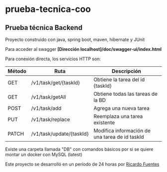 # prueba-tecnica-coo
<h2>Prueba técnica Backend</h2>
<p>Proyecto construido con java, spring boot, maven, hibernate y JUnit</p>
<p>Para acceder al swagger <b>[Dirección localhost]/doc/swagger-ui/index.html</b></p>
<p>Para conexión directa, los servicios HTTP son: </p>
<table>
    <thead>
        <tr>
            <th>
                Método
            </th>
            <th>
                Ruta
            </th>
            <th>
                Descripción
            </th>
        </tr>
    </thead>
    <tbody>
        <tr>
            <td>
                GET
            </td>
            <td>
                /v1/task/get/{taskId}
            </td>
            <td>
                Obtiene la tarea del id {taskId}
            </td>
        </tr>
        <tr>
            <td>
                GET
            </td>
            <td>
                /v1/task/getAll
            </td>
            <td>
                Obtiene todas las tareas de la BD
            </td>
        </tr>
        <tr>
            <td>
                POST
            </td>
            <td>
                /v1/task/add
            </td>
            <td>
                Agrega una nueva tarea
            </td>
        </tr>
        <tr>
            <td>
                PUT
            </td>
            <td>
                /v1/task/replace
            </td>
            <td>
                Reemplaza una tarea existente
            </td>
        </tr>
        <tr>
            <td>
                PATCH
            </td>
            <td>
                /v1/task/update/{taskId}
            </td>
            <td>
                Modifica información de una tarea de id taskId
            </td>
        </tr>
    </tbody>
</table>
<p>Existe una carpeta llamada "DB" con comandos básicos por si se quiere montar un docker con MySQL (latest)</p>
<p>Este proyecto se desarrolló en un período de 24 horas por  <a href="https://www.linkedin.com/in/rfuenteso/">Ricardo Fuentes</a></p>
